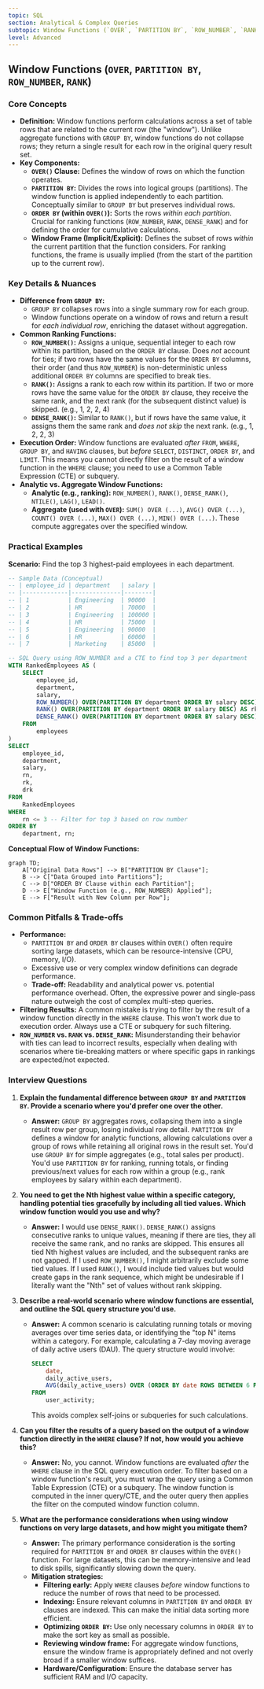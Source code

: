 ```yaml
---
topic: SQL
section: Analytical & Complex Queries
subtopic: Window Functions (`OVER`, `PARTITION BY`, `ROW_NUMBER`, `RANK`)
level: Advanced
---
```


## Window Functions (`OVER`, `PARTITION BY`, `ROW_NUMBER`, `RANK`)
### Core Concepts

*   **Definition:** Window functions perform calculations across a set of table rows that are related to the current row (the "window"). Unlike aggregate functions with `GROUP BY`, window functions do not collapse rows; they return a single result for each row in the original query result set.
*   **Key Components:**
    *   **`OVER()` Clause:** Defines the window of rows on which the function operates.
    *   **`PARTITION BY`:** Divides the rows into logical groups (partitions). The window function is applied independently to each partition. Conceptually similar to `GROUP BY` but preserves individual rows.
    *   **`ORDER BY` (within `OVER()`):** Sorts the rows *within each partition*. Crucial for ranking functions (`ROW_NUMBER`, `RANK`, `DENSE_RANK`) and for defining the order for cumulative calculations.
    *   **Window Frame (Implicit/Explicit):** Defines the subset of rows *within* the current partition that the function considers. For ranking functions, the frame is usually implied (from the start of the partition up to the current row).

### Key Details & Nuances

*   **Difference from `GROUP BY`:**
    *   `GROUP BY` collapses rows into a single summary row for each group.
    *   Window functions operate on a window of rows and return a result for *each individual row*, enriching the dataset without aggregation.
*   **Common Ranking Functions:**
    *   **`ROW_NUMBER()`:** Assigns a unique, sequential integer to each row within its partition, based on the `ORDER BY` clause. Does *not* account for ties; if two rows have the same values for the `ORDER BY` columns, their order (and thus `ROW_NUMBER`) is non-deterministic unless additional `ORDER BY` columns are specified to break ties.
    *   **`RANK()`:** Assigns a rank to each row within its partition. If two or more rows have the same value for the `ORDER BY` clause, they receive the same rank, and the next rank (for the subsequent distinct value) is skipped. (e.g., 1, 2, 2, 4)
    *   **`DENSE_RANK()`:** Similar to `RANK()`, but if rows have the same value, it assigns them the same rank and *does not skip* the next rank. (e.g., 1, 2, 2, 3)
*   **Execution Order:** Window functions are evaluated *after* `FROM`, `WHERE`, `GROUP BY`, and `HAVING` clauses, but *before* `SELECT`, `DISTINCT`, `ORDER BY`, and `LIMIT`. This means you cannot directly filter on the result of a window function in the `WHERE` clause; you need to use a Common Table Expression (CTE) or subquery.
*   **Analytic vs. Aggregate Window Functions:**
    *   **Analytic (e.g., ranking):** `ROW_NUMBER()`, `RANK()`, `DENSE_RANK()`, `NTILE()`, `LAG()`, `LEAD()`.
    *   **Aggregate (used with `OVER`):** `SUM() OVER (...)`, `AVG() OVER (...)`, `COUNT() OVER (...)`, `MAX() OVER (...)`, `MIN() OVER (...)`. These compute aggregates over the specified window.

### Practical Examples

**Scenario:** Find the top 3 highest-paid employees in each department.

```sql
-- Sample Data (Conceptual)
-- | employee_id | department   | salary |
-- |-------------|--------------|--------|
-- | 1           | Engineering  | 90000  |
-- | 2           | HR           | 70000  |
-- | 3           | Engineering  | 100000 |
-- | 4           | HR           | 75000  |
-- | 5           | Engineering  | 90000  |
-- | 6           | HR           | 60000  |
-- | 7           | Marketing    | 85000  |

-- SQL Query using ROW_NUMBER and a CTE to find top 3 per department
WITH RankedEmployees AS (
    SELECT
        employee_id,
        department,
        salary,
        ROW_NUMBER() OVER(PARTITION BY department ORDER BY salary DESC) AS rn,
        RANK() OVER(PARTITION BY department ORDER BY salary DESC) AS rk,
        DENSE_RANK() OVER(PARTITION BY department ORDER BY salary DESC) AS drk
    FROM
        employees
)
SELECT
    employee_id,
    department,
    salary,
    rn,
    rk,
    drk
FROM
    RankedEmployees
WHERE
    rn <= 3 -- Filter for top 3 based on row number
ORDER BY
    department, rn;
```

**Conceptual Flow of Window Functions:**

```mermaid
graph TD;
    A["Original Data Rows"] --> B["PARTITION BY Clause"];
    B --> C["Data Grouped into Partitions"];
    C --> D["ORDER BY Clause within each Partition"];
    D --> E["Window Function (e.g., ROW_NUMBER) Applied"];
    E --> F["Result with New Column per Row"];
```

### Common Pitfalls & Trade-offs

*   **Performance:**
    *   `PARTITION BY` and `ORDER BY` clauses within `OVER()` often require sorting large datasets, which can be resource-intensive (CPU, memory, I/O).
    *   Excessive use or very complex window definitions can degrade performance.
    *   **Trade-off:** Readability and analytical power vs. potential performance overhead. Often, the expressive power and single-pass nature outweigh the cost of complex multi-step queries.
*   **Filtering Results:** A common mistake is trying to filter by the result of a window function directly in the `WHERE` clause. This won't work due to execution order. Always use a CTE or subquery for such filtering.
*   **`ROW_NUMBER` vs. `RANK` vs. `DENSE_RANK`:** Misunderstanding their behavior with ties can lead to incorrect results, especially when dealing with scenarios where tie-breaking matters or where specific gaps in rankings are expected/not expected.

### Interview Questions

1.  **Explain the fundamental difference between `GROUP BY` and `PARTITION BY`. Provide a scenario where you'd prefer one over the other.**
    *   **Answer:** `GROUP BY` aggregates rows, collapsing them into a single result row per group, losing individual row detail. `PARTITION BY` defines a window for analytic functions, allowing calculations over a group of rows while retaining all original rows in the result set. You'd use `GROUP BY` for simple aggregates (e.g., total sales per product). You'd use `PARTITION BY` for ranking, running totals, or finding previous/next values for each row within a group (e.g., rank employees by salary within each department).

2.  **You need to get the Nth highest value within a specific category, handling potential ties gracefully by including all tied values. Which window function would you use and why?**
    *   **Answer:** I would use `DENSE_RANK()`. `DENSE_RANK()` assigns consecutive ranks to unique values, meaning if there are ties, they all receive the same rank, and no ranks are skipped. This ensures all tied Nth highest values are included, and the subsequent ranks are not gapped. If I used `ROW_NUMBER()`, I might arbitrarily exclude some tied values. If I used `RANK()`, I would include tied values but would create gaps in the rank sequence, which might be undesirable if I literally want the "Nth" set of values without rank skipping.

3.  **Describe a real-world scenario where window functions are essential, and outline the SQL query structure you'd use.**
    *   **Answer:** A common scenario is calculating running totals or moving averages over time series data, or identifying the "top N" items within a category. For example, calculating a 7-day moving average of daily active users (DAU). The query structure would involve:
        ```sql
        SELECT
            date,
            daily_active_users,
            AVG(daily_active_users) OVER (ORDER BY date ROWS BETWEEN 6 PRECEDING AND CURRENT ROW) AS seven_day_moving_avg
        FROM
            user_activity;
        ```
        This avoids complex self-joins or subqueries for such calculations.

4.  **Can you filter the results of a query based on the output of a window function directly in the `WHERE` clause? If not, how would you achieve this?**
    *   **Answer:** No, you cannot. Window functions are evaluated *after* the `WHERE` clause in the SQL query execution order. To filter based on a window function's result, you must wrap the query using a Common Table Expression (CTE) or a subquery. The window function is computed in the inner query/CTE, and the outer query then applies the filter on the computed window function column.

5.  **What are the performance considerations when using window functions on very large datasets, and how might you mitigate them?**
    *   **Answer:** The primary performance consideration is the sorting required for `PARTITION BY` and `ORDER BY` clauses within the `OVER()` function. For large datasets, this can be memory-intensive and lead to disk spills, significantly slowing down the query.
    *   **Mitigation strategies:**
        *   **Filtering early:** Apply `WHERE` clauses *before* window functions to reduce the number of rows that need to be processed.
        *   **Indexing:** Ensure relevant columns in `PARTITION BY` and `ORDER BY` clauses are indexed. This can make the initial data sorting more efficient.
        *   **Optimizing `ORDER BY`:** Use only necessary columns in `ORDER BY` to make the sort key as small as possible.
        *   **Reviewing window frame:** For aggregate window functions, ensure the window frame is appropriately defined and not overly broad if a smaller window suffices.
        *   **Hardware/Configuration:** Ensure the database server has sufficient RAM and I/O capacity.